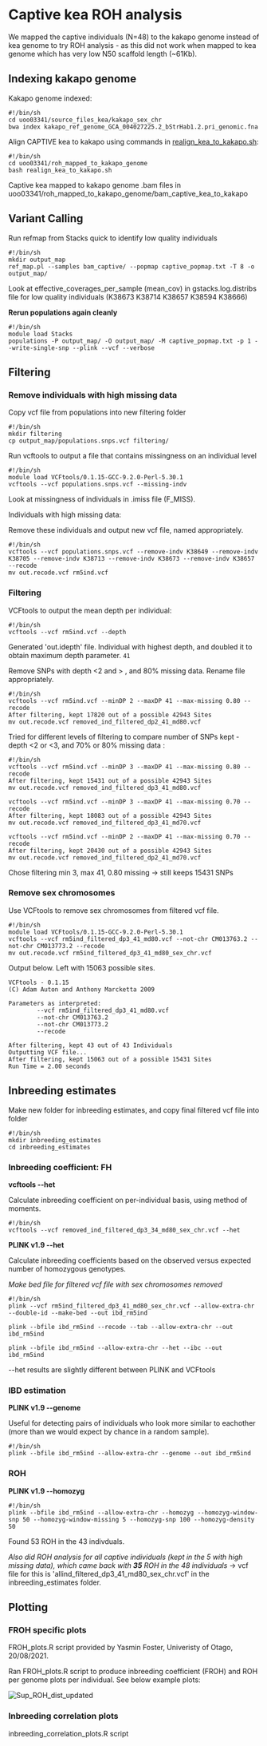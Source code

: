 # Captive kea ROH analysis

We mapped the captive individuals (N=48) to the kakapo genome instead of kea genome to try ROH analysis - as this did not work when mapped to kea genome which has very low N50 scaffold length (~61Kb).

## Indexing kakapo genome 

Kakapo genome indexed:

```
#!/bin/sh
cd uoo03341/source_files_kea/kakapo_sex_chr
bwa index kakapo_ref_genome_GCA_004027225.2_bStrHab1.2.pri_genomic.fna
```

Align CAPTIVE kea to kakapo using commands in [realign_kea_to_kakapo.sh]():

```
#!/bin/sh
cd uoo03341/roh_mapped_to_kakapo_genome
bash realign_kea_to_kakapo.sh
```

Captive kea mapped to kakapo genome .bam files in uoo03341/roh_mapped_to_kakapo_genome/bam_captive_kea_to_kakapo

## Variant Calling

Run refmap from Stacks quick to identify low quality individuals

```
#!/bin/sh
mkdir output_map
ref_map.pl --samples bam_captive/ --popmap captive_popmap.txt -T 8 -o output_map/
```

Look at effective_coverages_per_sample (mean_cov) in gstacks.log.distribs file for low quality individuals (K38673  K38714  K38657  K38594  K38666)

**Rerun populations again cleanly**

```
#!/bin/sh
module load Stacks
populations -P output_map/ -O output_map/ -M captive_popmap.txt -p 1 --write-single-snp --plink --vcf --verbose
```

## Filtering

### Remove individuals with high missing data

Copy vcf file from populations into new filtering folder
```
#!/bin/sh
mkdir filtering
cp output_map/populations.snps.vcf filtering/
```

Run vcftools to output a file that contains missingness on an individual level

```
#!/bin/sh
module load VCFtools/0.1.15-GCC-9.2.0-Perl-5.30.1
vcftools --vcf populations.snps.vcf --missing-indv
```
Look at missingness of individuals in .imiss file (F_MISS).

Individuals with high missing data: 

Remove these individuals and output new vcf file, named appropriately.

```
#!/bin/sh
vcftools --vcf populations.snps.vcf --remove-indv K38649 --remove-indv K38705 --remove-indv K38713 --remove-indv K38673 --remove-indv K38657 --recode
mv out.recode.vcf rm5ind.vcf
```
### Filtering 

VCFtools to output the mean depth per individual:

```
#!/bin/sh
vcftools --vcf rm5ind.vcf --depth
```

Generated 'out.idepth' file. Individual with highest depth, and doubled it to obtain maximum depth parameter. ```41 ```

Remove SNPs with depth <2 and > , and 80% missing data. Rename file appropriately.

```
#!/bin/sh
vcftools --vcf rm5ind.vcf --minDP 2 --maxDP 41 --max-missing 0.80 --recode
After filtering, kept 17820 out of a possible 42943 Sites
mv out.recode.vcf removed_ind_filtered_dp2_41_md80.vcf
```

Tried for different levels of filtering to compare number of SNPs kept - depth <2 or <3, and 70% or 80% missing data :

```
#!/bin/sh
vcftools --vcf rm5ind.vcf --minDP 3 --maxDP 41 --max-missing 0.80 --recode
After filtering, kept 15431 out of a possible 42943 Sites
mv out.recode.vcf removed_ind_filtered_dp3_41_md80.vcf

vcftools --vcf rm5ind.vcf --minDP 3 --maxDP 41 --max-missing 0.70 --recode
After filtering, kept 18083 out of a possible 42943 Sites
mv out.recode.vcf removed_ind_filtered_dp3_41_md70.vcf

vcftools --vcf rm5ind.vcf --minDP 2 --maxDP 41 --max-missing 0.70 --recode
After filtering, kept 20430 out of a possible 42943 Sites
mv out.recode.vcf removed_ind_filtered_dp2_41_md70.vcf
```

Chose filtering min 3, max 41, 0.80 missing -> still keeps 15431 SNPs

### Remove sex chromosomes

Use VCFtools to remove sex chromosomes from filtered vcf file.

```
#!/bin/sh
module load VCFtools/0.1.15-GCC-9.2.0-Perl-5.30.1
vcftools --vcf rm5ind_filtered_dp3_41_md80.vcf --not-chr CM013763.2 --not-chr CM013773.2 --recode
mv out.recode.vcf rm5ind_filtered_dp3_41_md80_sex_chr.vcf
```
Output below. Left with 15063 possible sites.
```
VCFtools - 0.1.15
(C) Adam Auton and Anthony Marcketta 2009

Parameters as interpreted:
        --vcf rm5ind_filtered_dp3_41_md80.vcf
        --not-chr CM013763.2
        --not-chr CM013773.2
        --recode

After filtering, kept 43 out of 43 Individuals
Outputting VCF file...
After filtering, kept 15063 out of a possible 15431 Sites
Run Time = 2.00 seconds
```
## Inbreeding estimates

Make new folder for inbreeding estimates, and copy final filtered vcf file into folder

```
#!/bin/sh
mkdir inbreeding_estimates
cd inbreeding_estimates
```

### Inbreeding coefficient: FH

**vcftools --het**

Calculate inbreeding coefficient on per-individual basis, using method of moments.

```
#!/bin/sh
vcftools --vcf removed_ind_filtered_dp3_34_md80_sex_chr.vcf --het
```

**PLINK v1.9 --het**

Calculate inbreeding coefficients based on the observed versus expected number of homozygous genotypes.

*Make bed file for filtered vcf file with sex chromosomes removed*

```
#!/bin/sh
plink --vcf rm5ind_filtered_dp3_41_md80_sex_chr.vcf --allow-extra-chr --double-id --make-bed --out ibd_rm5ind

plink --bfile ibd_rm5ind --recode --tab --allow-extra-chr --out ibd_rm5ind

plink --bfile ibd_rm5ind --allow-extra-chr --het --ibc --out ibd_rm5ind
```

--het results are slightly different between PLINK and VCFtools

### IBD estimation 

**PLINK v1.9 --genome**

Useful for detecting pairs of individuals who look more similar to eachother (more than we would expect by chance in a random sample).

```
#!/bin/sh
plink --bfile ibd_rm5ind --allow-extra-chr --genome --out ibd_rm5ind
```

### ROH

**PLINK v1.9 --homozyg**

```
#!/bin/sh
plink --bfile ibd_rm5ind --allow-extra-chr --homozyg --homozyg-window-snp 50 --homozyg-window-missing 5 --homozyg-snp 100 --homozyg-density 50
```
Found 53 ROH in the 43 indivduals.

*Also did ROH analysis for all captive individuals (kept in the 5 with high missing data), which came back with **35** ROH in the 48 individuals* -> vcf file for this is 'allind_filtered_dp3_41_md80_sex_chr.vcf' in the inbreeding_estimates folder.

## Plotting

### FROH specific plots

FROH_plots.R script provided by Yasmin Foster, Univeristy of Otago, 20/08/2021.

Ran FROH_plots.R script to produce inbreeding coefficient (FROH) and ROH per genome plots per individual. See below example plots:

![Sup_ROH_dist_updated](https://user-images.githubusercontent.com/85653223/147008175-4e51c231-3504-44ac-bea9-dc7ba8723543.jpg)

### Inbreeding correlation plots

inbreeding_correlation_plots.R script 

